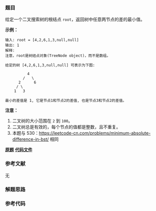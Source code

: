 ### 题目
给定一个二叉搜索树的根结点 `root`，返回树中任意两节点的差的最小值。



**示例：**

    
    
    输入: root = [4,2,6,1,3,null,null]
    输出: 1
    解释:
    注意，root是树结点对象(TreeNode object)，而不是数组。
    
    给定的树 [4,2,6,1,3,null,null] 可表示为下图:
    
              4
            /   \
          2      6
         / \    
        1   3  
    
    最小的差值是 1, 它是节点1和节点2的差值, 也是节点3和节点2的差值。



**注意：**

  1. 二叉树的大小范围在 `2` 到 `100`。
  2. 二叉树总是有效的，每个节点的值都是整数，且不重复。
  3. 本题与 530：<https://leetcode-cn.com/problems/minimum-absolute-difference-in-bst/> 相同

 **[原题](https://leetcode-cn.com/problems/minimum-distance-between-bst-nodes/)**    **[代码文件]()**


### 参考文献
无

### 解题思路




### 参考代码

```go


```




